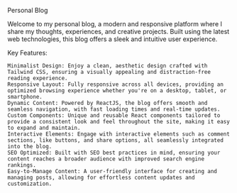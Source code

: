 Personal Blog

Welcome to my personal blog, a modern and responsive platform where I share my thoughts, experiences, and creative projects. Built using the latest web technologies, this blog offers a sleek and intuitive user experience.

Key Features:

    Minimalist Design: Enjoy a clean, aesthetic design crafted with Tailwind CSS, ensuring a visually appealing and distraction-free reading experience.
    Responsive Layout: Fully responsive across all devices, providing an optimized browsing experience whether you're on a desktop, tablet, or smartphone.
    Dynamic Content: Powered by ReactJS, the blog offers smooth and seamless navigation, with fast loading times and real-time updates.
    Custom Components: Unique and reusable React components tailored to provide a consistent look and feel throughout the site, making it easy to expand and maintain.
    Interactive Elements: Engage with interactive elements such as comment sections, like buttons, and share options, all seamlessly integrated into the blog.
    SEO Optimized: Built with SEO best practices in mind, ensuring your content reaches a broader audience with improved search engine rankings.
    Easy-to-Manage Content: A user-friendly interface for creating and managing posts, allowing for effortless content updates and customization.
